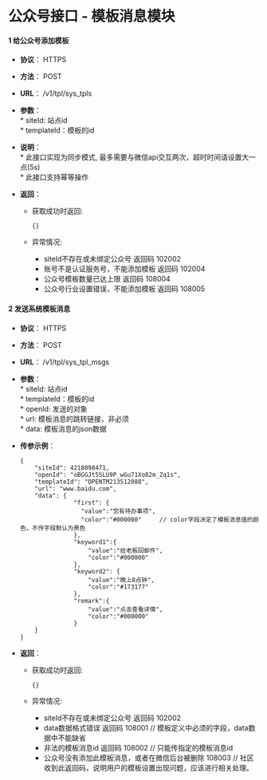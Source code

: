 # 公众号接口 - 模板消息模块

#### 1 给公众号添加模板
* **协议**： HTTPS
* **方法**： POST
* **URL**： /v1/tpl/sys_tpls
* **参数**：  
        * siteId: 站点id  
        * templateId：模板的id  

        
* **说明**：  
        * 此接口实现为同步模式, 最多需要与微信api交互两次，超时时间请设置大一点(5s)  
        * 此接口支持幂等操作

* **返回**：
    * 获取成功时返回:

        ```
        {}
        ```
        
    * 异常情况: 
        * siteId不存在或未绑定公众号 返回码 102002
        * 账号不是认证服务号，不能添加模板 返回码 102004
        * 公众号模板数量已达上限  返回码 108004
        * 公众号行业设置错误，不能添加模板 返回码 108005
        
#### 2 发送系统模板消息
* **协议**： HTTPS
* **方法**： POST
* **URL**： /v1/tpl/sys_tpl_msgs
* **参数**：  
        * siteId: 站点id  
        * templateId：模板的id  
        * openId: 发送的对象  
        * url: 模板消息的跳转链接，非必须  
        * data: 模板消息的json数据  
* **传参示例**：
    ```
    {
    	"siteId": 4218098471,
    	"openId": "oBGGJt5SLU9P_wGu71Xo82m_Zq1s",
    	"templateId": "OPENTM213512088",
    	"url": "www.baidu.com",
    	"data": {  
                   "first": {
                     "value":"您有待办事项",
                     "color":"#000000"     // color字段决定了模板消息值的颜色，不传字段默认为黑色
                   },
                   "keyword1":{
                       "value":"给老板回邮件",
                       "color":"#000000"
                   },
                   "keyword2": {
                       "value":"晚上8点钟",
                       "color":"#173177"
                   },
                   "remark":{
                       "value":"点击查看详情",
                       "color":"#000000"
                   }
    	}
    }
    ```

* **返回**：
    * 获取成功时返回:

        ```
        {}
        ```
        
    * 异常情况: 
        * siteId不存在或未绑定公众号 返回码 102002
        * data数据格式错误 返回码 108001 // 模板定义中必须的字段，data数据中不能缺省
        * 非法的模板消息id 返回码 108002  // 只能传指定的模板消息id
        * 公众号没有添加此模板消息，或者在微信后台被删除 108003  // 社区收到此返回码，说明用户的模板设置出现问题，应该进行相关处理。

